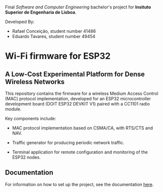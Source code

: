 Final *Software and Computer Engineering* bachelor's project for **Insituto Superior de Engenharia de Lisboa**.

Developed By:
 - Rafael Conceição, student number 41486
 - Eduardo Tavares, student number 49454

# Wi-Fi firmware for ESP32
## A Low-Cost Experimental Platform for Dense Wireless Networks

This repository contains the firmware for a wireless Medium Access Control (MAC) protocol implementation, developed for an ESP32 microcontroller development board (DOIT ESP32 DEVKIT V1) paired with a CC1101 radio module.

Key components include:

- MAC protocol implementation based on CSMA/CA, with RTS/CTS and NAV.

- Traffic generator for producing periodic network traffic.

- Terminal application for remote configuration and monitoring of the ESP32 nodes.

## Documentation

For information on how to set up the project, see the documentation [here](docs/).
